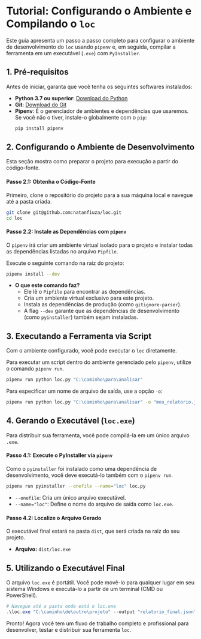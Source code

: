 # Tutorial: Configurando o Ambiente e Compilando o `loc`

Este guia apresenta um passo a passo completo para configurar o ambiente de desenvolvimento do `loc` usando `pipenv` e, em seguida, compilar a ferramenta em um executável (`.exe`) com `PyInstaller`.

## 1. Pré-requisitos

Antes de iniciar, garanta que você tenha os seguintes softwares instalados:

-   **Python 3.7 ou superior**: [Download do Python](https://www.python.org/downloads/)
-   **Git**: [Download do Git](https://git-scm.com/downloads/)
-   **Pipenv**: É o gerenciador de ambientes e dependências que usaremos. Se você não o tiver, instale-o globalmente com o `pip`:
    ```bash
    pip install pipenv
    ```

## 2. Configurando o Ambiente de Desenvolvimento

Esta seção mostra como preparar o projeto para execução a partir do código-fonte.

#### **Passo 2.1: Obtenha o Código-Fonte**

Primeiro, clone o repositório do projeto para a sua máquina local e navegue até a pasta criada.

```bash
git clone git@github.com:natanfiuza/loc.git
cd loc
```

#### **Passo 2.2: Instale as Dependências com `pipenv`**

O `pipenv` irá criar um ambiente virtual isolado para o projeto e instalar todas as dependências listadas no arquivo `Pipfile`.

Execute o seguinte comando na raiz do projeto:

```bash
pipenv install --dev
```

-   **O que este comando faz?**
    -   Ele lê o `Pipfile` para encontrar as dependências.
    -   Cria um ambiente virtual exclusivo para este projeto.
    -   Instala as dependências de produção (como `gitignore-parser`).
    -   A flag `--dev` garante que as dependências de desenvolvimento (como `pyinstaller`) também sejam instaladas.

## 3. Executando a Ferramenta via Script

Com o ambiente configurado, você pode executar o `loc` diretamente.

Para executar um script dentro do ambiente gerenciado pelo `pipenv`, utilize o comando `pipenv run`.

```bash
pipenv run python loc.py "C:\caminho\para\analisar"
```

Para especificar um nome de arquivo de saída, use a opção `-o`:

```bash
pipenv run python loc.py "C:\caminho\para\analisar" -o "meu_relatorio.json"
```

## 4. Gerando o Executável (`loc.exe`)

Para distribuir sua ferramenta, você pode compilá-la em um único arquivo `.exe`.

#### **Passo 4.1: Execute o PyInstaller via `pipenv`**

Como o `pyinstaller` foi instalado como uma dependência de desenvolvimento, você deve executá-lo também com o `pipenv run`.

```bash
pipenv run pyinstaller --onefile --name="loc" loc.py
```

-   `--onefile`: Cria um único arquivo executável.
-   `--name="loc"`: Define o nome do arquivo de saída como `loc.exe`.

#### **Passo 4.2: Localize o Arquivo Gerado**

O executável final estará na pasta `dist`, que será criada na raiz do seu projeto.

-   **Arquivo:** `dist/loc.exe`

## 5. Utilizando o Executável Final

O arquivo `loc.exe` é portátil. Você pode movê-lo para qualquer lugar em seu sistema Windows e executá-lo a partir de um terminal (CMD ou PowerShell).

```powershell
# Navegue até a pasta onde está o loc.exe
.\loc.exe "C:\caminho\de\outro\projeto" --output "relatorio_final.json"
```

Pronto! Agora você tem um fluxo de trabalho completo e profissional para desenvolver, testar e distribuir sua ferramenta `loc`.
